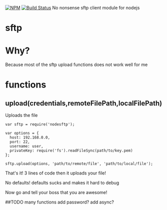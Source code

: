 [![NPM](https://nodei.co/npm/sftp-node.png?downloads=true&downloadRank=true&stars=true)](https://npmjs.org/package/sftp-node)
[![Build Status](https://travis-ci.org/kenichishibata31/sftp.svg)](https://travis-ci.org/kenichishibata31/sftp)
No nonsense sftp client module for nodejs
# sftp
# Why?
Because most of the sftp upload functions does not work well for me

# functions
## upload(credentials,remoteFilePath,localFilePath)
Uploads the file
```
var sftp = require('nodesftp');

var options = {
  host: 192.168.0.0,
  port: 22,
  username: user,
  privateKey: require('fs').readFileSync(path/to/key.pem)
};

sftp.upload(options, 'path/to/remote/file', 'path/to/local/file');

```
That's it! 3 lines of code then it uploads your file!

No defaults! defaults sucks and makes it hard to debug

Now go and tell your boss that you are awesome!

##TODO
many functions
add password?
add async?
